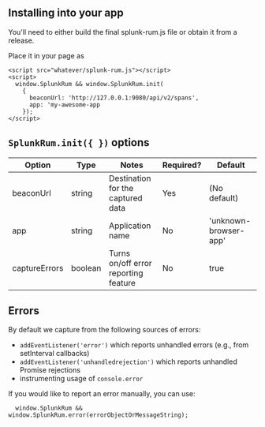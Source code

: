 ## Installing into your app
You'll need to either build the final splunk-rum.js file or obtain it from a release.

Place it in your page as
```
<script src="whatever/splunk-rum.js"></script>
<script>
  window.SplunkRum && window.SplunkRum.init(
    {
      beaconUrl: 'http://127.0.0.1:9080/api/v2/spans',
      app: 'my-awesome-app
    });
</script>
```

## `SplunkRum.init({ })` options
| Option | Type | Notes | Required? | Default |
|--------|------|-------|-----------|---------|
| beaconUrl | string | Destination for the captured data | Yes | (No default) |
| app | string | Application name | No | 'unknown-browser-app' | 
| captureErrors | boolean | Turns on/off error reporting feature | No | true |


## Errors

By default we capture from the following sources of errors:

- `addEventListener('error')` which reports unhandled errors (e.g., from setInterval callbacks)
- `addEventListener('unhandledrejection')` which reports unhandled Promise rejections
- instrumenting usage of `console.error`

If you would like to report an error manually, you can use:
```
  window.SplunkRum && window.SplunkRum.error(errorObjectOrMessageString);
```

